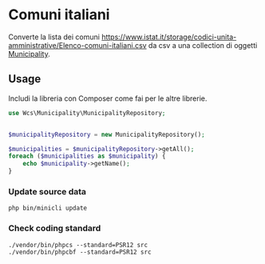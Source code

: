 # Comuni italiani

Converte la lista dei comuni https://www.istat.it/storage/codici-unita-amministrative/Elenco-comuni-italiani.csv 
da csv a una collection di oggetti [Municipality](./src/Municipality.php).

## Usage
Includi la libreria con Composer come fai per le altre librerie.

```php
use Wcs\Municipality\MunicipalityRepository;


$municipalityRepository = new MunicipalityRepository();

$municipalities = $municipalityRepository->getAll();
foreach ($municipalities as $municipality) {
    echo $municipality->getName();
}
```

### Update source data
```console
php bin/minicli update
```

### Check coding standard
```console
./vendor/bin/phpcs --standard=PSR12 src
./vendor/bin/phpcbf --standard=PSR12 src
```
